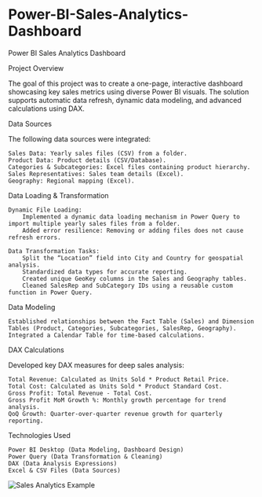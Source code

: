 # Power-BI-Sales-Analytics-Dashboard
Power BI Sales Analytics Dashboard

Project Overview

The goal of this project was to create a one-page, interactive dashboard showcasing key sales metrics using diverse Power BI visuals. The solution supports automatic data refresh, dynamic data modeling, and advanced calculations using DAX.


Data Sources

The following data sources were integrated:

    Sales Data: Yearly sales files (CSV) from a folder.
    Product Data: Product details (CSV/Database).
    Categories & Subcategories: Excel files containing product hierarchy.
    Sales Representatives: Sales team details (Excel).
    Geography: Regional mapping (Excel).


Data Loading & Transformation

    Dynamic File Loading:
        Implemented a dynamic data loading mechanism in Power Query to import multiple yearly sales files from a folder.
        Added error resilience: Removing or adding files does not cause refresh errors.

    Data Transformation Tasks:
        Split the “Location” field into City and Country for geospatial analysis.
        Standardized data types for accurate reporting.
        Created unique GeoKey columns in the Sales and Geography tables.
        Cleaned SalesRep and SubCategory IDs using a reusable custom function in Power Query.


Data Modeling

    Established relationships between the Fact Table (Sales) and Dimension Tables (Product, Categories, Subcategories, SalesRep, Geography).
    Integrated a Calendar Table for time-based calculations.


DAX Calculations

Developed key DAX measures for deep sales analysis:

    Total Revenue: Calculated as Units Sold * Product Retail Price.
    Total Cost: Calculated as Units Sold * Product Standard Cost.
    Gross Profit: Total Revenue - Total Cost.
    Gross Profit MoM Growth %: Monthly growth percentage for trend analysis.
    QoQ Growth: Quarter-over-quarter revenue growth for quarterly reporting.


Technologies Used

    Power BI Desktop (Data Modeling, Dashboard Design)
    Power Query (Data Transformation & Cleaning)
    DAX (Data Analysis Expressions)
    Excel & CSV Files (Data Sources)


![Sales Analytics Example](https://github.com/user-attachments/assets/759d5072-7709-4479-8f32-ff8792d4d28c)
